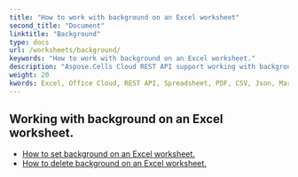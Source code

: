 ```yaml
---
title: "How to work with background on an Excel worksheet"
second_title: "Document"
linktitle: "Background"
type: docs
url: /worksheets/background/
keywords: "How to work with background on an Excel worksheet."
description: "Aspose.Cells Cloud REST API support working with background on an Excel Worksheet. SDK support kinds of development languages. They include Android, C#, Go, Java, NodeJS, Perl, PHP, Python, Ruby, and swift."
weight: 20
kwords: Excel, Office Cloud, REST API, Spreadsheet, PDF, CSV, Json, Markdown, How to work with background on an Excel worksheet
---
```


## Working with background on an Excel worksheet.

- [How to set background on an Excel worksheet.](/cells/worksheets/background/add/) 
- [How to delete background on an Excel worksheet.](/cells/worksheets/background/delete/) 


